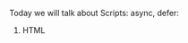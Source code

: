 Today we will talk about Scripts: async, defer:


  1) HTML <script> defer Attribute
  
  The defer attribute is a boolean attribute.
  If the defer attribute is set, it specifies that the script is downloaded in parallel to parsing the page, and executed after the page has finished parsing.
  
      <p>...content before scripts...</p>
      <script>
        document.addEventListener('DOMContentLoaded', () => alert("DOM ready after defer!"));
      </script>

      <script defer src="https://javascript.info/article/script-async-defer/long.js?speed=1"></script>

      <p>...content after scripts...</p>
  
    
  2) HTML async Attribute
  
  The async attribute is a boolean attribute.

  When present, it specifies that the script will be executed asynchronously as soon as it is available.
  
        <!DOCTYPE html>
        <html>
        <body>

        <h1>The script async attribute</h1>
  
        <p id="p1">Hello World!</p>
        <script src="demo_async.js" async></script>

        </body>
        </html>
  
  https://javascript.info/script-async-defer
